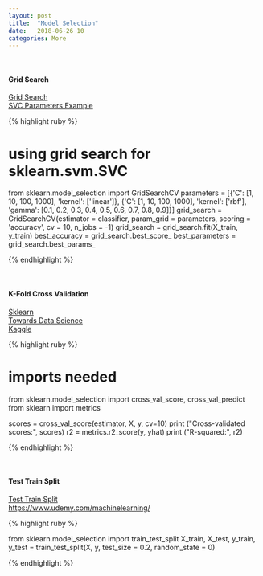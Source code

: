 ```yaml
---
layout: post
title:  "Model Selection"
date:   2018-06-26 10
categories: More
---
```

<br />
<h4>Grid Search</h4>
<a href="http://scikit-learn.org/stable/modules/generated/sklearn.model_selection.GridSearchCV.html#sklearn.model_selection.GridSearchCV">
Grid Search
</a>
<br />
<a href="http://scikit-learn.org/stable/modules/generated/sklearn.svm.SVC.html#sklearn.svm.SVC">
SVC Parameters Example
</a>

{% highlight ruby %}

# using grid search for sklearn.svm.SVC
from sklearn.model_selection import GridSearchCV
parameters = [{'C': [1, 10, 100, 1000], 'kernel': ['linear']},
              {'C': [1, 10, 100, 1000], 'kernel': ['rbf'], 'gamma': [0.1, 0.2, 0.3, 0.4, 0.5, 0.6, 0.7, 0.8, 0.9]}]
grid_search = GridSearchCV(estimator = classifier,
                           param_grid = parameters,
                           scoring = 'accuracy',
                           cv = 10,
                           n_jobs = -1)
grid_search = grid_search.fit(X_train, y_train)
best_accuracy = grid_search.best_score_
best_parameters = grid_search.best_params_

{% endhighlight %}

<br />
<h4>K-Fold Cross Validation</h4>
<a href="http://scikit-learn.org/stable/modules/generated/sklearn.model_selection.cross_val_score.html#sklearn.model_selection.cross_val_score">
Sklearn
</a>
<br />
<a href="https://towardsdatascience.com/train-test-split-and-cross-validation-in-python-80b61beca4b6">
Towards Data Science
</a>
<br />
<a href="https://www.kaggle.com/dansbecker/cross-validation">
Kaggle
</a>

{% highlight ruby %}

# imports needed
from sklearn.model_selection import cross_val_score, cross_val_predict
from sklearn import metrics

scores = cross_val_score(estimator, X, y, cv=10)
print ("Cross-validated scores:", scores)
r2 = metrics.r2_score(y, yhat)
print ("R-squared:", r2)

{% endhighlight %}

<br />
<h4>Test Train Split</h4>
<a href="http://scikit-learn.org/stable/modules/generated/sklearn.model_selection.train_test_split.html">
Test Train Split
</a>
<br />
<a href="https://www.udemy.com/machinelearning/">
https://www.udemy.com/machinelearning/
</a>

{% highlight ruby %}

from sklearn.model_selection import train_test_split
X_train, X_test, y_train, y_test = train_test_split(X, y, test_size = 0.2, random_state = 0)

{% endhighlight %}
